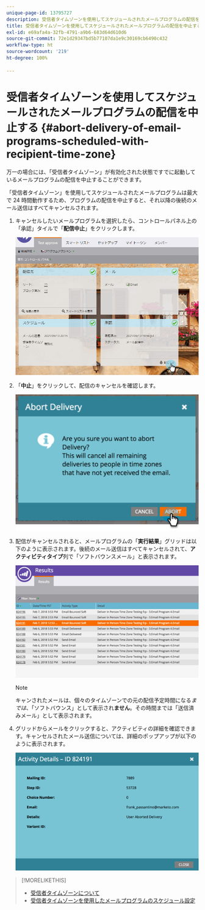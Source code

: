 ```yaml
---
unique-page-id: 13795727
description: 受信者タイムゾーンを使用してスケジュールされたメールプログラムの配信を中止する - Marketo ドキュメント - 製品ドキュメント
title: 受信者タイムゾーンを使用してスケジュールされたメールプログラムの配信を中止する
exl-id: e69afa4a-32fb-4791-a9b6-683d64d610d6
source-git-commit: 72e1d29347bd5b77107da1e9c30169cb6490c432
workflow-type: ht
source-wordcount: '219'
ht-degree: 100%

---
```


# 受信者タイムゾーンを使用してスケジュールされたメールプログラムの配信を中止する {#abort-delivery-of-email-programs-scheduled-with-recipient-time-zone}

万一の場合には、「受信者タイムゾーン」が有効化された状態ですでに起動しているメールプログラムの配信を中止することができます。

「受信者タイムゾーン」を使用してスケジュールされたメールプログラムは最大で 24 時間動作するため、プログラムの配信を中止すると、それ以降の後続のメール送信はすべてキャンセルされます。

1. キャンセルしたいメールプログラムを選択したら、コントロールパネル上の「承認」タイルで「**配信中止**」をクリックします。

   ![](assets/ptz-abortdelivery.png)

1. 「**中止**」をクリックして、配信のキャンセルを確認します。

   ![](assets/image2018-2-23-11-3a20-3a27.png)

1. 配信がキャンセルされると、メールプログラムの「**実行結果**」グリッドは以下のように表示されます。後続のメール送信はすべてキャンセルされて、**アクティビティタイプ**&#x200B;列で「ソフトバウンスメール」と表示されます。

   ![](assets/image2018-2-23-11-3a22-3a11.png)

   >[!NOTE]
   >
   >キャンされたメールは、個々のタイムゾーンでの元の配信予定時間になる&#x200B;*までは*、「ソフトバウンス」として表示され&#x200B;**ません**。その時間までは「送信済みメール」として表示されます。

1. グリッドからメールをクリックすると、アクティビティの詳細を確認できます。キャンセルされたメール送信については、詳細のポップアップが以下のように表示されます。

   ![](assets/image2018-2-23-11-3a30-3a46.png)

>[!MORELIKETHIS]
>
>* [受信者タイムゾーンについて](/help/marketo/product-docs/email-marketing/email-programs/email-program-actions/scheduling-with-recipient-time-zone/understanding-recipient-time-zone.md)
>* [受信者タイムゾーンを使用したメールプログラムのスケジュール設定](/help/marketo/product-docs/email-marketing/email-programs/email-program-actions/scheduling-with-recipient-time-zone/schedule-email-programs-with-recipient-time-zone.md)

